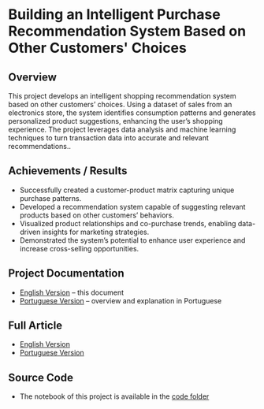 # Building an Intelligent Purchase Recommendation System Based on Other Customers' Choices

## Overview
This project develops an intelligent shopping recommendation system based on other customers’ choices. 
Using a dataset of sales from an electronics store, the system identifies consumption patterns and generates personalized product suggestions, enhancing the user’s shopping experience. 
The project leverages data analysis and machine learning techniques to turn transaction data into accurate and relevant recommendations..

## Achievements / Results
- Successfully created a customer-product matrix capturing unique purchase patterns.
- Developed a recommendation system capable of suggesting relevant products based on other customers’ behaviors.
- Visualized product relationships and co-purchase trends, enabling data-driven insights for marketing strategies.
- Demonstrated the system’s potential to enhance user experience and increase cross-selling opportunities.

## Project Documentation
- [English Version](README.md) – this document  
- [Portuguese Version](README_PT.md) – overview and explanation in Portuguese

## Full Article
- [English Version](https://github.com/Benfluc/Projects/blob/main/project4/article_en.md) 
- [Portuguese Version](https://github.com/Benfluc/Projects/blob/main/project4/article_pt.md)

## Source Code
- The notebook of this project is available in the [code folder](https://github.com/Benfluc/Projects/tree/main/project4/code)

